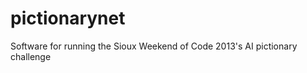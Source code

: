 pictionarynet
=============

Software for running the Sioux Weekend of Code 2013's AI pictionary challenge